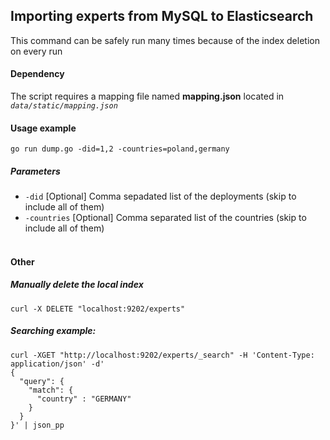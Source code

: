 ## Importing experts from MySQL to Elasticsearch

This command can be safely run many times because of the index deletion on every run

#### Dependency
The script requires a mapping file named **mapping.json** located in _`data/static/mapping.json`_

#### Usage example
`go run dump.go -did=1,2 -countries=poland,germany`

##### Parameters
* `-did` [Optional] Comma sepadated list of the deployments (skip to include all of them)
* `-countries` [Optional] Comma separated list of the countries (skip to include all of them)
<br /><br />

#### Other

##### Manually delete the local index
`curl -X DELETE "localhost:9202/experts"`

##### Searching example:
```
curl -XGET "http://localhost:9202/experts/_search" -H 'Content-Type: application/json' -d'
{
  "query": {
    "match": {
      "country" : "GERMANY"
    }
  }
}' | json_pp
```